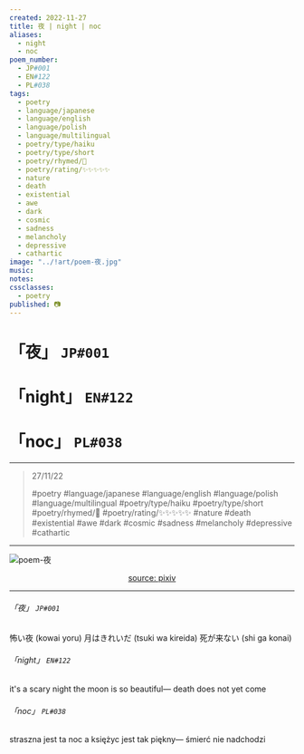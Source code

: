 ```yaml
---
created: 2022-11-27
title: 夜 | night | noc
aliases:
  - night
  - noc
poem_number:
  - JP#001
  - EN#122
  - PL#038
tags:
  - poetry
  - language/japanese
  - language/english
  - language/polish
  - language/multilingual
  - poetry/type/haiku
  - poetry/type/short
  - poetry/rhymed/🔴
  - poetry/rating/✨✨✨✨✨
  - nature
  - death
  - existential
  - awe
  - dark
  - cosmic
  - sadness
  - melancholy
  - depressive
  - cathartic
image: "../!art/poem-夜.jpg"
music:
notes:
cssclasses:
  - poetry
published: 📷
---
```

# 「夜」 `JP#001`
# 「night」 `EN#122`
# 「noc」 `PL#038`

---

> 27/11/22
> 
> #poetry 
> #language/japanese #language/english #language/polish #language/multilingual
> #poetry/type/haiku #poetry/type/short 
> #poetry/rhymed/🔴 
> #poetry/rating/✨✨✨✨✨ 
> #nature #death #existential #awe #dark #cosmic #sadness #melancholy #depressive #cathartic 

---

![poem-夜](../!art/poem-夜.jpg)


<center class="img_caption"><a href="https://www.pixiv.net/en/artworks/106666577" class="source-link">source: pixiv</a></center>

---

###### 「夜」 `JP#001`
怖い夜 (kowai yoru)
月はきれいだ (tsuki wa kireida)
死が来ない (shi ga konai)

###### 「night」 `EN#122`
it's a scary night
the moon is so beautiful—
death does not yet come

###### 「noc」 `PL#038`
straszna jest ta noc
a księżyc jest tak piękny—
śmierć nie nadchodzi